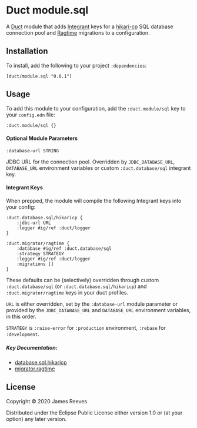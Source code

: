# Duct module.sql

A [Duct][] module that adds [Integrant][] keys for a [hikari-cp][] SQL
database connection pool and [Ragtime][] migrations to a configuration.

[duct]:      https://github.com/duct-framework/duct
[Integrant]: https://github.com/weavejester/integrant
[hikari-cp]: https://github.com/tomekw/hikari-cp
[ragtime]:   https://github.com/weavejester/ragtime

## Installation

To install, add the following to your project `:dependencies`:

    [duct/module.sql "0.6.1"]

## Usage

To add this module to your configuration, add the `:duct.module/sql`
key to your `config.edn` file:

```edn
:duct.module/sql {}
```

#### Optional Module Parameters

```edn
:database-url STRING
```
JDBC URL for the connection pool. Overridden by `JDBC_DATABASE_URL`,
`DATABASE_URL` environment variables or custom `:duct.database/sql`
integrant key.

#### Integrant Keys

When prepped, the module will compile the following Integrant keys into
your config:


```edn
:duct.database.sql/hikaricp {
    :jdbc-url URL
    :logger #ig/ref :duct/logger
}

:duct.migrator/ragtime {
    :database #ig/ref :duct.database/sql
    :strategy STRATEGY
    :logger #ig/ref :duct/logger
    :migrations []
}
```

These defaults can be (selectively) overridden through custom
`:duct.database/sql` (or `:duct.database.sql/hikaricp`) and
`:duct.migrator/ragtime` keys in your duct profiles.

`URL` is either overridden, set by the `:database-url` module parameter
or provided by the `JDBC_DATABASE_URL` and `DATABASE_URL` environment
variables, in this order.

`STRATEGY` is `:raise-error` for `:production` environment,
`:rebase` for `:development`.

##### Key Documentation:

* [database.sql.hikaricp](https://github.com/duct-framework/database.sql.hikaricp)
* [migrator.ragtime](https://github.com/duct-framework/migrator.ragtime)

## License

Copyright © 2020 James Reeves

Distributed under the Eclipse Public License either version 1.0 or (at
your option) any later version.
